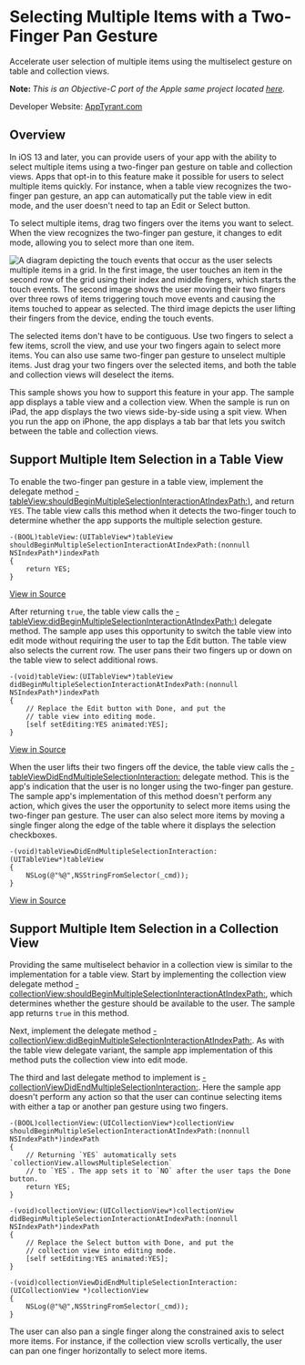 # Selecting Multiple Items with a Two-Finger Pan Gesture

Accelerate user selection of multiple items using the multiselect gesture on table and collection views.

 <strong>Note: </strong><i>This is an Objective-C port of the Apple same project located [here](https://developer.apple.com/documentation/uikit/uitableviewdelegate/selecting_multiple_items_with_a_two-finger_pan_gesture?language=objc).</i>

Developer Website: [AppTyrant.com](http://www.apptyrant.com)
## Overview

In iOS 13 and later, you can provide users of your app with the ability to select multiple items using a two-finger pan gesture on table and collection views. Apps that opt-in to this feature make it possible for users to select multiple items quickly. For instance, when a table view recognizes the two-finger pan gesture, an app can automatically put the table view in edit mode, and the user doesn't need to tap an Edit or Select button. 

To select multiple items, drag two fingers over the items you want to select. When the view recognizes the two-finger pan gesture, it changes to edit mode, allowing you to select more than one item. 

![A diagram depicting the touch events that occur as the user selects multiple items in a grid. In the first image, the user touches an item in the second row of the grid using their index and middle fingers, which starts the touch events. The second image shows the user moving their two fingers over three rows of items triggering touch move events and causing the items touched to appear as selected. The third image depicts the user lifting their fingers from the device, ending the touch events.][two-finger_multi-select_collection_2x]

The selected items don't have to be contiguous. Use two fingers to select a few items, scroll the view, and use your two fingers again to select more items. You can also use same two-finger pan gesture to unselect multiple items. Just drag your two fingers over the selected items, and both the table and collection views will deselect the items.

This sample shows you how to support this feature in your app. The sample app displays a table view and a collection view. When the sample is run on iPad, the app displays the two views side-by-side using a spit view. When you run the app on iPhone, the app displays a tab bar that lets you switch between the table and collection views.

## Support Multiple Item Selection in a Table View

To enable the two-finger pan gesture in a table view, implement the delegate method [-tableView:shouldBeginMultipleSelectionInteractionAtIndexPath:)](https://developer.apple.com/documentation/uikit/uitableviewdelegate/3183943-tableview), and return `YES`. The table view calls this method when it detects the two-finger touch to determine whether the app supports the multiple selection gesture. 

```
-(BOOL)tableView:(UITableView*)tableView shouldBeginMultipleSelectionInteractionAtIndexPath:(nonnull NSIndexPath*)indexPath
{
    return YES;
}
```

[View in Source](x-source-tag://table-view-should-begin-multi-select)

After returning `true`, the table view calls the [-tableView:didBeginMultipleSelectionInteractionAtIndexPath:)](https://developer.apple.com/documentation/uikit/uitableviewdelegate/3183942-tableview) delegate method. The sample app uses this opportunity to switch the table view into edit mode without requiring the user to tap the Edit button. The table view also selects the current row. The user pans their two fingers up or down on the table view to select additional rows. 

```
-(void)tableView:(UITableView*)tableView didBeginMultipleSelectionInteractionAtIndexPath:(nonnull NSIndexPath*)indexPath
{
    // Replace the Edit button with Done, and put the
    // table view into editing mode.
    [self setEditing:YES animated:YES];
}
```
[View in Source](x-source-tag://table-view-did-begin-multi-select)

When the user lifts their two fingers off the device, the table view calls the [-tableViewDidEndMultipleSelectionInteraction:](https://developer.apple.com/documentation/uikit/uitableviewdelegate/3183944-tableviewdidendmultipleselection) delegate method. This is the app's indication that the user is no longer using the two-finger pan gesture. The sample app's implementation of this method doesn't perform any action, which gives the user the opportunity to select more items using the two-finger pan gesture. The user can also select more items by moving a single finger along the edge of the table where it displays the selection checkboxes.

```
-(void)tableViewDidEndMultipleSelectionInteraction:(UITableView*)tableView
{
    NSLog(@"%@",NSStringFromSelector(_cmd));
}
```
[View in Source](x-source-tag://table-view-did-end-multi-select)

## Support Multiple Item Selection in a Collection View

Providing the same multiselect behavior in a collection view is similar to the implementation for a table view. Start by implementing the collection view delegate method [-collectionView:shouldBeginMultipleSelectionInteractionAtIndexPath:](https://developer.apple.com/documentation/uikit/uicollectionviewdelegate/3183916-collectionview), which determines whether the gesture should be available to the user. The sample app returns `true` in this method.

Next, implement the delegate method [-collectionView:didBeginMultipleSelectionInteractionAtIndexPath:](https://developer.apple.com/documentation/uikit/uicollectionviewdelegate/3183915-collectionview). As with the table view delegate variant, the sample app implementation of this method puts the collection view into edit mode. 

The third and last delegate method to implement is [-collectionViewDidEndMultipleSelectionInteraction:](https://developer.apple.com/documentation/uikit/uicollectionviewdelegate/3183917-collectionviewdidendmultiplesele). Here the sample app doesn't perform any action so that the user can continue selecting items with either a tap or another pan gesture using two fingers. 

```
-(BOOL)collectionView:(UICollectionView*)collectionView
shouldBeginMultipleSelectionInteractionAtIndexPath:(nonnull NSIndexPath*)indexPath
{
    // Returning `YES` automatically sets `collectionView.allowsMultipleSelection`
    // to `YES`. The app sets it to `NO` after the user taps the Done button.
    return YES;
}

-(void)collectionView:(UICollectionView*)collectionView didBeginMultipleSelectionInteractionAtIndexPath:(nonnull NSIndexPath*)indexPath
{
    // Replace the Select button with Done, and put the
    // collection view into editing mode.
    [self setEditing:YES animated:YES];
}

-(void)collectionViewDidEndMultipleSelectionInteraction:(UICollectionView *)collectionView
{
    NSLog(@"%@",NSStringFromSelector(_cmd));
}
```

The user can also pan a single finger along the constrained axis to select more items. For instance, if the collection view scrolls vertically, the user can pan one finger horizontally to select more items.

[two-finger_multi-select_collection_2x]: Documentation/two-finger_multi-select_collection_2x.png
